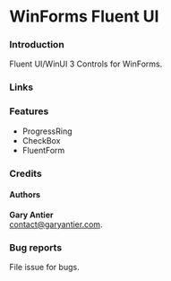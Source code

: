 # WinForms Fluent UI

### Introduction

Fluent UI/WinUI 3 Controls for WinForms.

### Links

### Features
+ ProgressRing
+ CheckBox
+ FluentForm

### Credits
#### Authors

**Gary Antier**\
[contact@garyantier.com](mailto:contact@garyantier.com).

### Bug reports

File issue for bugs.